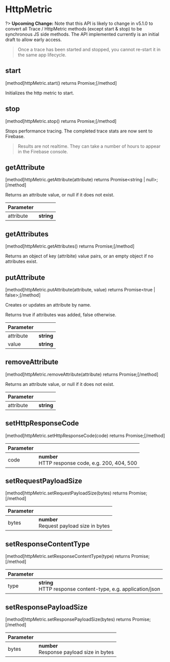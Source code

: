 # HttpMetric

?> **Upcoming Change:** Note that this API is likely to change in v5.1.0 to convert all Trace / HttpMetric methods
 (except start & stop) to be synchronous JS side methods. The API implemented currently is an initial draft to allow early access.

> Once a trace has been started and stopped, you cannot re-start it in the same app lifecycle.

## start
[method]httpMetric.start() returns Promise<null>;[/method]

Initializes the http metric to start.

## stop
[method]httpMetric.stop() returns Promise<null>;[/method]

Stops performance tracing. The completed trace stats are now sent to Firebase.

> Results are not realtime. They can take a number of hours to appear in the Firebase console.

## getAttribute
[method]httpMetric.getAttribute(attribute) returns Promise<string | null>;[/method]

Returns an attribute value, or null if it does not exist.

| Parameter |         |
| --------- | ------- |
| attribute     | **string**  |

## getAttributes
[method]httpMetric.getAttributes() returns Promise<Object>;[/method]

Returns an object of key (attribite) value pairs, or an empty object if no attributes exist.

## putAttribute
[method]httpMetric.putAttribute(attribute, value) returns Promise<true | false>;[/method]

Creates or updates an attribute by name.

Returns true if attributes was added, false otherwise.

| Parameter |         |
| --------- | ------- |
| attribute     | **string**  |
| value     | **string**  |

## removeAttribute
[method]httpMetric.removeAttribute(attribute) returns Promise<null>;[/method]

Returns an attribute value, or null if it does not exist.

| Parameter |         |
| --------- | ------- |
| attribute     | **string**  |

## setHttpResponseCode
[method]httpMetric.setHttpResponseCode(code) returns Promise<null>;[/method]

| Parameter |         |
| --------- | ------- |
| code     | **number** <br /> HTTP response code, e.g. 200, 404, 500 |

## setRequestPayloadSize
[method]httpMetric.setRequestPayloadSize(bytes) returns Promise<null>;[/method]

| Parameter |         |
| --------- | ------- |
| bytes     | **number** <br /> Request payload size in bytes |

## setResponseContentType
[method]httpMetric.setResponseContentType(type) returns Promise<null>;[/method]

| Parameter |         |
| --------- | ------- |
| type     | **string** <br /> HTTP response content-type, e.g. application/json  |

## setResponsePayloadSize
[method]httpMetric.setResponsePayloadSize(bytes) returns Promise<null>;[/method]

| Parameter |         |
| --------- | ------- |
| bytes     | **number** <br /> Response payload size in bytes |
